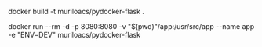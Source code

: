 docker build -t muriloacs/pydocker-flask .

docker run --rm -d -p 8080:8080 -v "$(pwd)"/app:/usr/src/app --name app -e "ENV=DEV" muriloacs/pydocker-flask